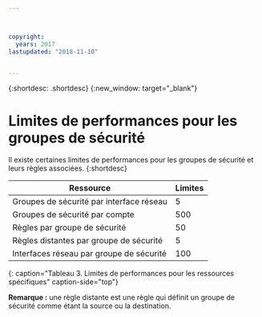 ```yaml
---



copyright:
  years: 2017
lastupdated: "2018-11-10"


---
```


{:shortdesc: .shortdesc}
{:new_window: target="_blank"}

# Limites de performances pour les groupes de sécurité

Il existe certaines limites de performances pour les groupes de sécurité et leurs règles associées. 
{:shortdesc}

| Ressource                                                  | Limites                                               |
| --------------------------------------------------------- | --------------------------------------------------- |
| Groupes de sécurité par interface réseau                     | 5                                                   |
| Groupes de sécurité par compte                               | 500                                                 |
| Règles par groupe de sécurité                                  | 50                                                  |
| Règles distantes par groupe de sécurité                           | 5                                                   |
| Interfaces réseau par groupe de sécurité                     | 100                                                  | 
{: caption="Tableau 3. Limites de performances pour les ressources spécifiques" caption-side="top"} 

**Remarque :** une règle distante est une règle qui définit un groupe de sécurité comme étant la source ou la destination.
